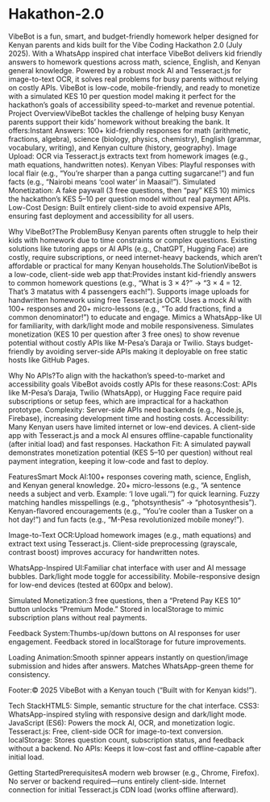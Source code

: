 # Hakathon-2.0

VibeBot is a fun, smart, and budget-friendly homework helper designed for Kenyan parents and kids built for the Vibe Coding Hackathon 2.0 (July 2025). With a WhatsApp inspired chat interface VibeBot delivers kid friendly answers to homework questions across math, science, English, and Kenyan general knowledge. Powered by a robust mock AI and Tesseract.js for image-to-text OCR, it solves real problems for busy parents without relying on costly APIs. VibeBot is low-code, mobile-friendly, and ready to monetize with a simulated KES 10 per question model making it perfect for the hackathon’s goals of accessibility speed-to-market and revenue potential. Project OverviewVibeBot tackles the challenge of helping busy Kenyan parents support their kids’ homework without breaking the bank. It offers:Instant Answers: 100+ kid-friendly responses for math (arithmetic, fractions, algebra), science (biology, physics, chemistry), English (grammar, vocabulary, writing), and Kenyan culture (history, geography).
Image Upload: OCR via Tesseract.js extracts text from homework images (e.g., math equations, handwritten notes).
Kenyan Vibes: Playful responses with local flair (e.g., “You’re sharper than a panga cutting sugarcane!”) and fun facts (e.g., “Nairobi means ‘cool water’ in Maasai!”).
Simulated Monetization: A fake paywall (3 free questions, then “pay” KES 10) mimics the hackathon’s KES 5–10 per question model without real payment APIs.
Low-Cost Design: Built entirely client-side to avoid expensive APIs, ensuring fast deployment and accessibility for all users.

 Why VibeBot?The ProblemBusy Kenyan parents often struggle to help their kids with homework due to time constraints or complex questions. Existing solutions like tutoring apps or AI APIs (e.g., ChatGPT, Hugging Face) are costly, require subscriptions, or need internet-heavy backends, which aren’t affordable or practical for many Kenyan households.The SolutionVibeBot is a low-code, client-side web app that:Provides instant kid-friendly answers to common homework questions (e.g., “What is 3 × 4?” → “3 × 4 = 12. That’s 3 matatus with 4 passengers each!”).
Supports image uploads for handwritten homework using free Tesseract.js OCR.
Uses a mock AI with 100+ responses and 20+ micro-lessons (e.g., “To add fractions, find a common denominator!”) to educate and engage.
Mimics a WhatsApp-like UI for familiarity, with dark/light mode and mobile responsiveness.
Simulates monetization (KES 10 per question after 3 free ones) to show revenue potential without costly APIs like M-Pesa’s Daraja or Twilio.
Stays budget-friendly by avoiding server-side APIs making it deployable on free static hosts like GitHub Pages.

Why No APIs?To align with the hackathon’s speed-to-market and accessibility goals VibeBot avoids costly APIs for these reasons:Cost: APIs like M-Pesa’s Daraja, Twilio (WhatsApp), or Hugging Face require paid subscriptions or setup fees, which are impractical for a hackathon prototype.
Complexity: Server-side APIs need backends (e.g., Node.js, Firebase), increasing development time and hosting costs.
Accessibility: Many Kenyan users have limited internet or low-end devices. A client-side app with Tesseract.js and a mock AI ensures offline-capable functionality (after initial load) and fast responses.
Hackathon Fit: A simulated paywall demonstrates monetization potential (KES 5–10 per question) without real payment integration, keeping it low-code and fast to deploy.

 FeaturesSmart Mock AI:100+ responses covering math, science, English, and Kenyan general knowledge.
20+ micro-lessons (e.g., “A sentence needs a subject and verb. Example: ‘I love ugali.’”) for quick learning.
Fuzzy matching handles misspellings (e.g., “photsynthesis” → “photosynthesis”).
Kenyan-flavored encouragements (e.g., “You’re cooler than a Tusker on a hot day!”) and fun facts (e.g., “M-Pesa revolutionized mobile money!”).

Image-to-Text OCR:Upload homework images (e.g., math equations) and extract text using Tesseract.js.
Client-side preprocessing (grayscale, contrast boost) improves accuracy for handwritten notes.

WhatsApp-Inspired UI:Familiar chat interface with user and AI message bubbles.
Dark/light mode toggle for accessibility.
Mobile-responsive design for low-end devices (tested at 600px and below).

Simulated Monetization:3 free questions, then a “Pretend Pay KES 10” button unlocks “Premium Mode.”
Stored in localStorage to mimic subscription plans without real payments.

Feedback System:Thumbs-up/down buttons on AI responses for user engagement.
Feedback stored in localStorage for future improvements.

Loading Animation:Smooth spinner appears instantly on question/image submission and hides after answers.
Matches WhatsApp-green theme for consistency.

Footer:© 2025 VibeBot with a Kenyan touch (“Built with  for Kenyan kids!”).

 Tech StackHTML5: Simple, semantic structure for the chat interface.
CSS3: WhatsApp-inspired styling with responsive design and dark/light mode.
JavaScript (ES6): Powers the mock AI, OCR, and monetization logic.
Tesseract.js: Free, client-side OCR for image-to-text conversion.
localStorage: Stores question count, subscription status, and feedback without a backend.
No APIs: Keeps it low-cost fast and offline-capable after initial load.

 Getting StartedPrerequisitesA modern web browser (e.g., Chrome, Firefox).
No server or backend required—runs entirely client-side.
Internet connection for initial Tesseract.js CDN load (works offline afterward).


